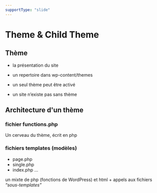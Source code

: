 ```yaml
---
supportType: "slide"
---
```


# Theme & Child Theme

<section class="slides">
<section class="slide">
  <div class="slide-inner">

## Thème

- la présentation du site
- un repertoire dans wp-content/themes
- un seul thème peut être activé
- un site n’existe pas sans thème

  </div>
</section>
<section>
<div>

## Architecture d'un thème

### fichier functions.php

Un cerveau du thème, écrit en php

### fichiers templates (modèles)

- page.php
- single.php
- index.php
  …

un mixte de php (fonctions de WordPress) et html + appels aux fichiers _“sous-templates”_

</div>
</section>
</section>
